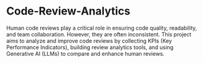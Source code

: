 # Code-Review-Analytics
Human code reviews play a critical role in ensuring code quality, readability, and team collaboration. However, they are often inconsistent. This project aims to analyze and improve code reviews by collecting KPIs (Key Performance Indicators), building review analytics tools, and using Generative AI (LLMs) to compare and enhance human reviews.
